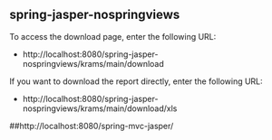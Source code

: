 spring-jasper-nospringviews
------------------------------

To access the download page, enter the following URL:

- http://localhost:8080/spring-jasper-nospringviews/krams/main/download

If you want to download the report directly, enter the following URL:

- http://localhost:8080/spring-jasper-nospringviews/krams/main/download/xls

##http://localhost:8080/spring-mvc-jasper/